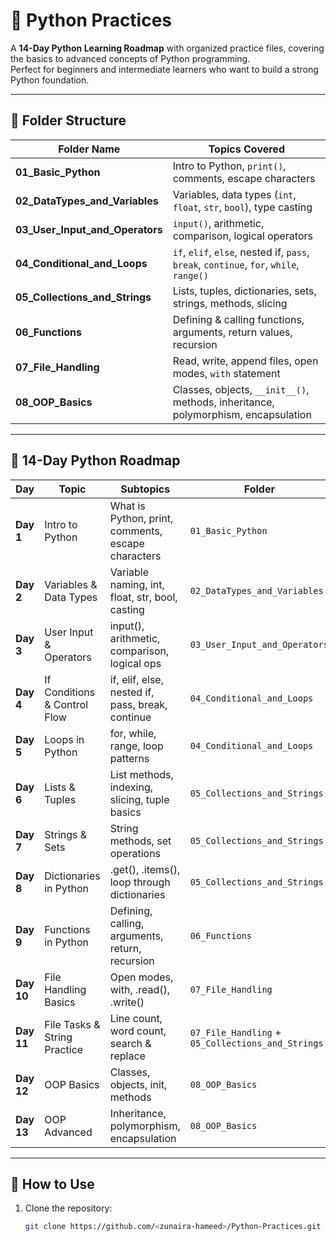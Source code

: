 # 🐍 Python Practices

A **14-Day Python Learning Roadmap** with organized practice files, covering the basics to advanced concepts of Python programming.  
Perfect for beginners and intermediate learners who want to build a strong Python foundation.

---

## 📂 Folder Structure

| Folder Name | Topics Covered |
|-------------|---------------|
| **01_Basic_Python** | Intro to Python, `print()`, comments, escape characters |
| **02_DataTypes_and_Variables** | Variables, data types (`int`, `float`, `str`, `bool`), type casting |
| **03_User_Input_and_Operators** | `input()`, arithmetic, comparison, logical operators |
| **04_Conditional_and_Loops** | `if`, `elif`, `else`, nested if, `pass`, `break`, `continue`, `for`, `while`, `range()` |
| **05_Collections_and_Strings** | Lists, tuples, dictionaries, sets, strings, methods, slicing |
| **06_Functions** | Defining & calling functions, arguments, return values, recursion |
| **07_File_Handling** | Read, write, append files, open modes, `with` statement |
| **08_OOP_Basics** | Classes, objects, `__init__()`, methods, inheritance, polymorphism, encapsulation |

---

## 📅 14-Day Python Roadmap

| Day | Topic | Subtopics | Folder |
|-----|-------|-----------|--------|
| **Day 1** | Intro to Python | What is Python, print, comments, escape characters | `01_Basic_Python` |
| **Day 2** | Variables & Data Types | Variable naming, int, float, str, bool, casting | `02_DataTypes_and_Variables` |
| **Day 3** | User Input & Operators | input(), arithmetic, comparison, logical ops | `03_User_Input_and_Operators` |
| **Day 4** | If Conditions & Control Flow | if, elif, else, nested if, pass, break, continue | `04_Conditional_and_Loops` |
| **Day 5** | Loops in Python | for, while, range, loop patterns | `04_Conditional_and_Loops` |
| **Day 6** | Lists & Tuples | List methods, indexing, slicing, tuple basics | `05_Collections_and_Strings` |
| **Day 7** | Strings & Sets | String methods, set operations | `05_Collections_and_Strings` |
| **Day 8** | Dictionaries in Python | .get(), .items(), loop through dictionaries | `05_Collections_and_Strings` |
| **Day 9** | Functions in Python | Defining, calling, arguments, return, recursion | `06_Functions` |
| **Day 10** | File Handling Basics | Open modes, with, .read(), .write() | `07_File_Handling` |
| **Day 11** | File Tasks & String Practice | Line count, word count, search & replace | `07_File_Handling` + `05_Collections_and_Strings` |
| **Day 12** | OOP Basics | Classes, objects, init, methods | `08_OOP_Basics` |
| **Day 13** | OOP Advanced | Inheritance, polymorphism, encapsulation | `08_OOP_Basics` |

---

## 🚀 How to Use
1. Clone the repository:
   ```bash
   git clone https://github.com/<zunaira-hameed>/Python-Practices.git
